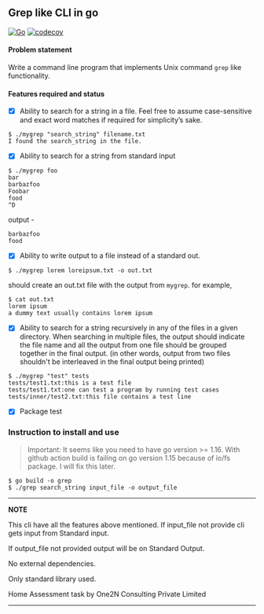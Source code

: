 ## Grep like CLI in go

[![Go](https://github.com/itzmanish/grep-go/actions/workflows/go.yml/badge.svg)](https://github.com/itzmanish/grep-go/actions/workflows/go.yml)
[![codecov](https://codecov.io/gh/itzmanish/grep-go/branch/master/graph/badge.svg?token=H3OOFSCKAE)](https://codecov.io/gh/itzmanish/grep-go)
#### Problem statement

Write a command line program that implements Unix command `grep` like functionality.

#### Features required and status

- [x] Ability to search for a string in a file. Feel free to assume case-sensitive and exact word matches if required for simplicity’s sake.

```
$ ./mygrep "search_string" filename.txt
I found the search_string in the file.
```

- [x] Ability to search for a string from standard input

```
$ ./mygrep foo
bar
barbazfoo
Foobar
food
^D
```

output -

```
barbazfoo
food
```

- [x] Ability to write output to a file instead of a standard out.

```
$ ./mygrep lorem loreipsum.txt -o out.txt
```

should create an out.txt file with the output from `mygrep`. for example,

```
$ cat out.txt
lorem ipsum
a dummy text usually contains lorem ipsum
```

- [x] Ability to search for a string recursively in any of the files in a given directory. When searching in multiple files, the output should indicate the file name and all the output from one file should be grouped together in the final output. (in other words, output from two files shouldn't be interleaved in the final output being printed)

```
$ ./mygrep "test" tests
tests/test1.txt:this is a test file
tests/test1.txt:one can test a program by running test cases
tests/inner/test2.txt:this file contains a test line
```

- [x] Package test

### Instruction to install and use
> Important: It seems like you need to have go version >= 1.16. With github action build is failing on go version 1.15 because of io/fs package. I will fix this later.
```
$ go build -o grep
$ ./grep search_string input_file -o output_file
```

---

**NOTE**

This cli have all the features above mentioned. If input_file not provide cli gets input from Standard input.

If output_file not provided output will be on Standard Output.

No external dependencies.

Only standard library used.

Home Assessment task by One2N Consulting Private Limited

---
